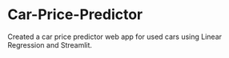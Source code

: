 # Car-Price-Predictor
Created a car price predictor web app for used cars using Linear Regression and Streamlit.
